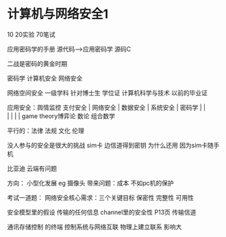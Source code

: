 # 计算机与网络安全1

10
20实验
70笔试

应用密码学的手册
源代码——>应用密码学 源码C


二战是密码的黄金时期


密码学
计算机安全
网络安全


网络空间安全 一级学科 针对博士生 学位证
计算机科学与技术 以前的毕业证






应用安全：舆情监控 支付安全
   |
网络安全
   |
数据安全
   |
系统安全
   |
密码学
|
|   \
|   |           |       |
game theory博弈论 数论 组合数学


平行的：法律 法规 文化 伦理





没人参与的安全是很大的挑战
    sim卡 边信道得到密钥
    为什么还用 因为sim卡随手机

比亚迪 云端有问题

方向：
    小型化发展
    eg 摄像头
    带来问题：成本
    不如pc机的保护






考试一道题：
网络安全核心需求：三个关键目标
    保密性
    完整性
    可用性







安全模型里的假设
传输的任何信息
channel里的安全性
P13页 传输信道







通讯存储控制 的终端
控制系统与网络互联 物理上建立联系 影响大
